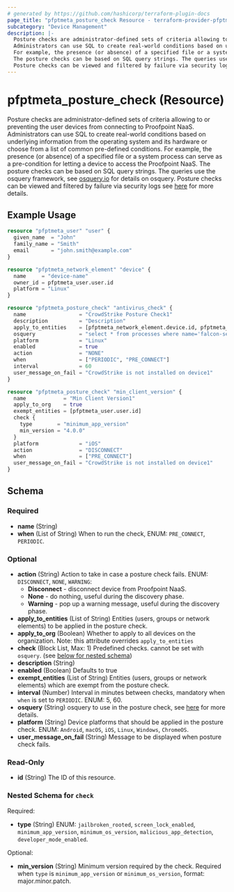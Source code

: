 ```yaml
---
# generated by https://github.com/hashicorp/terraform-plugin-docs
page_title: "pfptmeta_posture_check Resource - terraform-provider-pfptmeta"
subcategory: "Device Management"
description: |-
  Posture checks are administrator-defined sets of criteria allowing to or preventing the user devices from connecting to Proofpoint NaaS.
  Administrators can use SQL to create real-world conditions based on underlying information from the operating system and its hardware or choose from a list of common pre-defined conditions.
  For example, the presence (or absence) of a specified file or a system process can serve as a pre-condition for letting a device to access the Proofpoint NaaS.
  The posture checks can be based on SQL query strings. The queries use the osquery framework, see osquery.io https://osquery.io/ for details on osquery.
  Posture checks can be viewed and filtered by failure via security logs see here https://help.metanetworks.com/knowledgebase/posture_checks for more details.
---
```


# pfptmeta_posture_check (Resource)

Posture checks are administrator-defined sets of criteria allowing to or preventing the user devices from connecting to Proofpoint NaaS.
Administrators can use SQL to create real-world conditions based on underlying information from the operating system and its hardware or choose from a list of common pre-defined conditions.
For example, the presence (or absence) of a specified file or a system process can serve as a pre-condition for letting a device to access the Proofpoint NaaS.
The posture checks can be based on SQL query strings. The queries use the osquery framework, see [osquery.io](https://osquery.io/) for details on osquery.
Posture checks can be viewed and filtered by failure via security logs see [here](https://help.metanetworks.com/knowledgebase/posture_checks) for more details.

## Example Usage

```terraform
resource "pfptmeta_user" "user" {
  given_name  = "John"
  family_name = "Smith"
  email       = "john.smith@example.com"
}

resource "pfptmeta_network_element" "device" {
  name     = "device-name"
  owner_id = pfptmeta_user.user.id
  platform = "Linux"
}

resource "pfptmeta_posture_check" "antivirus_check" {
  name                 = "CrowdStrike Posture Check1"
  description          = "Description"
  apply_to_entities    = [pfptmeta_network_element.device.id, pfptmeta_user.user.id]
  osquery              = "select * from processes where name='falcon-sensor' and state='S';"
  platform             = "Linux"
  enabled              = true
  action               = "NONE"
  when                 = ["PERIODIC", "PRE_CONNECT"]
  interval             = 60
  user_message_on_fail = "CrowdStrike is not installed on device1"
}

resource "pfptmeta_posture_check" "min_client_version" {
  name            = "Min Client Version1"
  apply_to_org    = true
  exempt_entities = [pfptmeta_user.user.id]
  check {
    type        = "minimum_app_version"
    min_version = "4.0.0"
  }
  platform             = "iOS"
  action               = "DISCONNECT"
  when                 = ["PRE_CONNECT"]
  user_message_on_fail = "CrowdStrike is not installed on device1"
}
```

<!-- schema generated by tfplugindocs -->
## Schema

### Required

- **name** (String)
- **when** (List of String) When to run the check, ENUM: `PRE_CONNECT`, `PERIODIC`.

### Optional

- **action** (String) Action to take in case a posture check fails. ENUM: `DISCONNECT`, `NONE`, `WARNING`:
	- **Disconnect** - disconnect device from Proofpoint NaaS.
	- **None** - do nothing, useful during the discovery phase. 
   - **Warning** - pop up a warning message, useful during the discovery phase.
- **apply_to_entities** (List of String) Entities (users, groups or network elements) to be applied in the posture check.
- **apply_to_org** (Boolean) Whether to apply to all devices on the organization. Note: this attribute overrides `apply_to_entities`
- **check** (Block List, Max: 1) Predefined checks. cannot be set with `osquery`. (see [below for nested schema](#nestedblock--check))
- **description** (String)
- **enabled** (Boolean) Defaults to true
- **exempt_entities** (List of String) Entities (users, groups or network elements) which are exempt from the posture check.
- **interval** (Number) Interval in minutes between checks, mandatory when `when` is set to `PERIODIC`. ENUM: 5, 60.
- **osquery** (String) osquery to use in the posture check, see [here](https://osquery.io/) for more details.
- **platform** (String) Device platforms that should be applied in the posture check. ENUM: `Android`, `macOS`, `iOS`, `Linux`, `Windows`, `ChromeOS`.
- **user_message_on_fail** (String) Message to be displayed when posture check fails.

### Read-Only

- **id** (String) The ID of this resource.

<a id="nestedblock--check"></a>
### Nested Schema for `check`

Required:

- **type** (String) ENUM: `jailbroken_rooted`, `screen_lock_enabled`, `minimum_app_version`, `minimum_os_version`, `malicious_app_detection`, `developer_mode_enabled`.

Optional:

- **min_version** (String) Minimum version required by the check. Required when `type` is `minimum_app_version` or `minimum_os_version`, format: major.minor.patch.
